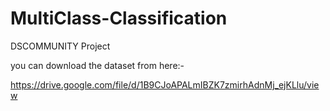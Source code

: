 # MultiClass-Classification

DSCOMMUNITY Project


you can download the dataset from here:-

https://drive.google.com/file/d/1B9CJoAPALmIBZK7zmirhAdnMj_ejKLlu/view
